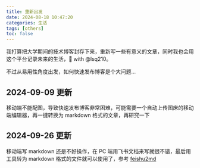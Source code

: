 ```yaml
---
title: 重新出发
date: 2024-08-18 10:47:20
categories: 生活
tags: [others]
toc: false
---
```


我打算把大学期间的技术博客封存下来，重新写一些有意义的文章，同时我也会用这个平台记录未来的生活，💞 with @lsq210。

<!-- more -->

不过从易用性角度出发，如何快速发布博客是个大问题...

## 2024-09-09 更新

移动端不能配图，导致快速发布博客非常困难，可能需要一个自动上传图床的移动端编辑器，再一键转换为 markdown 格式的文章，再研究一下

## 2024-09-26 更新

移动端写 markdown 还是不好操作，在 PC 端用飞书文档来写就很不错，最后用工具转为 markdown 格式的文件就可以使用了，参考 [feishu2md](https://github.com/Wsine/feishu2md)

